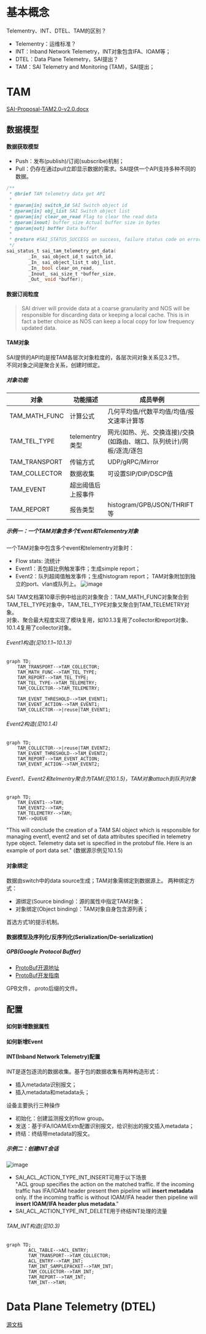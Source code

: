 # 基本概念

Telementry、INT、DTEL、TAM的区别？
- Telementry：运维标准？
- INT：Inband Network Telemetry，INT对象包含IFA、IOAM等；
- DTEL：Data Plane Telemetry，SAI提出？
- TAM：SAI Telemetry and Monitoring (TAM)，SAI提出；

# TAM
[SAI-Proposal-TAM2.0-v2.0.docx](https://github.com/opencomputeproject/SAI/tree/master/doc/TAM)

## 数据模型
#### 数据获取模型
- Push：发布(publish)/订阅(subscribe)机制；
- Pull：仍存在通过pull立即显示数据的需求。SAI提供一个API支持多种不同的数据。

```c
/**
 * @brief TAM telemetry data get API
 *
 * @param[in] switch_id SAI Switch object id
 * @param[in] obj_list SAI Switch object list
 * @param[in] clear_on_read Flag to clear the read data
 * @param[inout] buffer_size Actual buffer size in bytes
 * @param[out] buffer Data buffer
 *
 * @return #SAI_STATUS_SUCCESS on success, failure status code on error
 */
sai_status_t sai_tam_telemetry_get_data(
        _In_ sai_object_id_t switch_id,
        _In_ sai_object_list_t obj_list,
        _In_ bool clear_on_read,
        _Inout_ sai_size_t *buffer_size,
        _Out_ void *buffer);
```

#### 数据订阅粒度
> SAI driver will provide data at a coarse granularity and NOS will be responsible for discarding data or keeping a local cache. 
> This is in fact a better choice as NOS can keep a local copy for low frequency updated data.

#### TAM对象
SAI提供的API均是按TAM各层次对象粒度的，各层次间对象关系见3.2节。   
不同对象之间是聚合关系，创建时绑定。   

##### 对象功能
|对象|功能描述|成员举例|
|--|--|--|
|TAM_MATH_FUNC|计算公式|几何平均值/代数平均值/均值/报文速率计算等|
|TAM_TEL_TYPE|telementry类型|网元(如热、光、交换连接)/交换(如路由、端口、队列统计)/网板/逐流/逐包|
|TAM_TRANSPORT|传输方式|UDP/gRPC/Mirror|
|TAM_COLLECTOR|数据收集|可设置SIP/DIP/DSCP值|
|TAM_EVENT|超出阈值后上报事件||
|TAM_REPORT|报告类型|histogram/GPB/JSON/THRIFT等|

##### 示例一：一个TAM对象含多个Event和Telementry对象  
一个TAM对象中包含多个event和telementry对象时：
- Flow stats: 流统计
- Event1：丢包超比例触发事件；生成simple report；
- Event2：队列超阈值触发事件；生成histogram report；
TAM对象附加到独立的port、vlan或队列上。
![image](https://user-images.githubusercontent.com/61963619/159002308-db0cb390-8ebf-4cc6-9495-e1c289aeb66a.png)

SAI TAM文档第10章示例中给出的对象聚合：TAM_MATH_FUNC对象聚合到TAM_TEL_TYPE对象中，TAM_TEL_TYPE对象又聚合到TAM_TELEMETRY对象。  
对象、聚合最大程度实现了模块复用，如10.1.3复用了collector和report对象、10.1.4复用了collector对象。  

###### Event1构造(见10.1.1~10.1.3)
```mermaid
graph TD;
    TAM_TRANSPORT-->TAM_COLLECTOR;
    TAM_MATH_FUNC-->TAM_TEL_TYPE;
    TAM_REPORT-->TAM_TEL_TYPE;
    TAM_TEL_TYPE-->TAM_TELEMETRY;
    TAM_COLLECTOR-->TAM_TELEMETRY;
 
    TAM_EVENT_THRESHOLD-->TAM_EVENT1;
    TAM_EVENT_ACTION-->TAM_EVENT1;
    TAM_COLLECTOR-->|reuse|TAM_EVENT1;
```

###### Event2构造(见10.1.4)
```mermaid
graph TD;
    TAM_COLLECTOR-->|reuse|TAM_EVENT2;
    TAM_EVENT_THRESHOLD-->TAM_EVENT2;
    TAM_REPORT-->TAM_EVENT_ACTION;
    TAM_EVENT_ACTION-->TAM_EVENT2;
```

###### Event1、Event2和telmentry聚合为TAM(见10.1.5)，TAM对象attach到队列对象
```mermaid
graph TD;
    TAM_EVENT1-->TAM;
    TAM_EVENT2-->TAM;
    TAM_TELEMETRY-->TAM;
    TAM-->QUEUE
```

"This will conclude the creation of a TAM SAI object which is responsible for managing event1, event2 and set of data attributes specified in telemetry type object. Telemetry data set is specified in the protobuf file. Here is an example of port data set." (数据源示例见10.1.5)

#### 对象绑定
数据由switch中的data source生成；TAM对象需绑定到数据源上。
两种绑定方式：
- 源绑定(Source binding)：源的属性中指定TAM对象；
- 对象绑定(Object binding)：TAM对象自身包含源列表；  

首选方式1的提示机制。

#### 数据模型及序列化/反序列化(Serialization/De-serialization)
##### GPB(Google Protocol Buffer)
- [ProtoBuf开源地址](https://github.com/protocolbuffers/protobuf/releases)
- [ProtoBuf开发指南](https://developers.google.com/protocol-buffers/docs/proto)

GPB文件，.proto后缀的文件。  

## 配置
#### 如何新增数据属性

#### 如何新增Event

#### INT(Inband Network Telemetry)配置
INT是逐包逐流的数据收集。基于包的数据收集有两种构造形式：
- 插入metadata识别报文；
- 插入metadata和metadata头；

设备主要执行三种操作
- 初始化：创建监测报文的flow group。
- 发送：基于IFA/IOAM/Extn配置识别报文，给识别出的报文插入metadata；
- 终结：终结带metadata的报文。

##### 示例二：创建INT会话
![image](https://user-images.githubusercontent.com/61963619/159005650-52f7d71a-000d-4bef-9d02-d7bbfb02d775.png)

- SAI_ACL_ACTION_TYPE_INT_INSERT可用于以下场景  
"ACL group specifies the action on the matched traffic. If the incoming traffic has IFA/IOAM header present then pipeline will **insert metadata** only. If the incoming traffic is without IOAM/IFA header then pipeline will **insert IOAM/IFA header plus metadata**."
- SAI_ACL_ACTION_TYPE_INT_DELETE用于终结INT处理的流量

###### TAM_INT构造(见10.3)
```mermaid
graph TD;
        ACL_TABLE-->ACL_ENTRY;
        TAM_TRANSPORT-->TAM_COLLECTOR;
        ACL_ENTRY-->TAM_INT;
        TAM_INT_SAMPLEPACKET-->TAM_INT;
        TAM_COLLECTOR-->TAM_INT;
        TAM_REPORT-->TAM_INT;
        TAM_INT-->TAM;
```

# Data Plane Telemetry (DTEL)
[源文档](https://github.com/opencomputeproject/SAI/blob/master/doc/DTEL/SAI-Proposal-Data-Plane-Telemetry.md)

